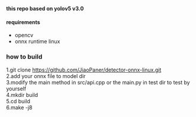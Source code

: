 
**this repo based on yolov5 v3.0**
#### requirements
* opencv 
* onnx runtime linux


### how to build
1.git clone  https://github.com/JiaoPaner/detector-onnx-linux.git <br>
2.add your onnx file to model dir<br>
3.modify the main method in src/api.cpp or the main.py in test dir to test by yourself <br>
4.mkdir build <br>
5.cd build <br>
6.make -j8<br>
